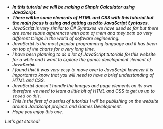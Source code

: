 - **_In this tutorial we will be making a Simple Calculator using JavaScript._**
- **_There will be some elements of HTML and CSS with this tutorial but the main focus is using and getting used to JavaScript Syntaxes._**
- _JavaScript is very similar to C# Syntaxes we have used so far but there are some subtle differences with both of them and they both do very different things in the world of software engineering._
- _JavaScript is the most popular programming language and it has been on top of the charts for a very long time._
- _I have been planning to do a lot of JavaScript tutorials for this website for a while and I want to explore the games development element of JavaScript._
- _I found that it was very easy to move over to JavaScript however it is important to know that you will need to have a brief understanding of HTML and CSS._
- _JavaScript doesn’t handle the Images and page elements on its own therefore we need to learn a little bit of HTML and CSS to get us up to speed on this._
- _This is the first of a series of tutorials I will be publishing on the website around JavaScript projects and Games Development._
- _Hope you enjoy this one._

_Let's get started!_
